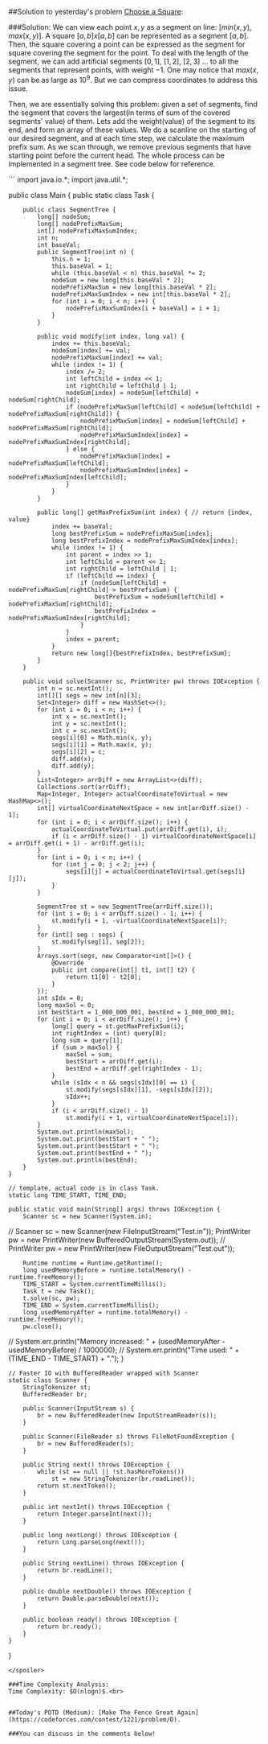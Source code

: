 ##Solution to yesterday's problem  [Choose a Square](https://codeforces.com/problemset/problem/1221/F):

###Solution:
We can view each point $x, y$ as a segment on line: $[min(x, y), max(x, y)]$. A square $[a, b] x [a, b]$ can be represented as a segment $[a, b]$. Then, the square covering a point can be expressed as the segment for square covering the segment for the point. To deal with the length of the segment, we can add artificial segments $[0, 1]$, $[1, 2]$, $[2, 3]$ ... to all the segments that represent points, with weight $-1$. One may notice that $max(x, y)$ can be as large as $10^9$. But we can compress coordinates to address this issue.

Then, we are essentially solving this problem: given a set of segments, find the segment that covers the largest(in terms of sum of the covered segments' value) of them. Lets add the weight(value) of the segment to its end, and form an array of these values. We do a scanline on the starting of our desired segment, and at each time step, we calculate the maximum prefix sum. As we scan through, we remove previous segments that have starting point before the current head. The whole process can be implemented in a segment tree. See code below for reference.


<spoiler summary="Code(Java)">
```
import java.io.*;
import java.util.*;

public class Main {
    public static class Task {

        public class SegmentTree {
            long[] nodeSum;
            long[] nodePrefixMaxSum;
            int[] nodePrefixMaxSumIndex;
            int n;
            int baseVal;
            public SegmentTree(int n) {
                this.n = 1;
                this.baseVal = 1;
                while (this.baseVal < n) this.baseVal *= 2;
                nodeSum = new long[this.baseVal * 2];
                nodePrefixMaxSum = new long[this.baseVal * 2];
                nodePrefixMaxSumIndex = new int[this.baseVal * 2];
                for (int i = 0; i < n; i++) {
                    nodePrefixMaxSumIndex[i + baseVal] = i + 1;
                }
            }

            public void modify(int index, long val) {
                index += this.baseVal;
                nodeSum[index] += val;
                nodePrefixMaxSum[index] += val;
                while (index != 1) {
                    index /= 2;
                    int leftChild = index << 1;
                    int rightChild = leftChild | 1;
                    nodeSum[index] = nodeSum[leftChild] + nodeSum[rightChild];
                    if (nodePrefixMaxSum[leftChild] < nodeSum[leftChild] + nodePrefixMaxSum[rightChild]) {
                        nodePrefixMaxSum[index] = nodeSum[leftChild] + nodePrefixMaxSum[rightChild];
                        nodePrefixMaxSumIndex[index] = nodePrefixMaxSumIndex[rightChild];
                    } else {
                        nodePrefixMaxSum[index] = nodePrefixMaxSum[leftChild];
                        nodePrefixMaxSumIndex[index] = nodePrefixMaxSumIndex[leftChild];
                    }
                }
            }

            public long[] getMaxPrefixSum(int index) { // return {index, value}
                index += baseVal;
                long bestPrefixSum = nodePrefixMaxSum[index];
                long bestPrefixIndex = nodePrefixMaxSumIndex[index];
                while (index != 1) {
                    int parent = index >> 1;
                    int leftChild = parent << 1;
                    int rightChild = leftChild | 1;
                    if (leftChild == index) {
                        if (nodeSum[leftChild] + nodePrefixMaxSum[rightChild] > bestPrefixSum) {
                            bestPrefixSum = nodeSum[leftChild] + nodePrefixMaxSum[rightChild];
                            bestPrefixIndex = nodePrefixMaxSumIndex[rightChild];
                        }
                    }
                    index = parent;
                }
                return new long[]{bestPrefixIndex, bestPrefixSum};
            }
        }

        public void solve(Scanner sc, PrintWriter pw) throws IOException {
            int n = sc.nextInt();
            int[][] segs = new int[n][3];
            Set<Integer> diff = new HashSet<>();
            for (int i = 0; i < n; i++) {
                int x = sc.nextInt();
                int y = sc.nextInt();
                int c = sc.nextInt();
                segs[i][0] = Math.min(x, y);
                segs[i][1] = Math.max(x, y);
                segs[i][2] = c;
                diff.add(x);
                diff.add(y);
            }
            List<Integer> arrDiff = new ArrayList<>(diff);
            Collections.sort(arrDiff);
            Map<Integer, Integer> actualCoordinateToVirtual = new HashMap<>();
            int[] virtualCoordinateNextSpace = new int[arrDiff.size() - 1];
            for (int i = 0; i < arrDiff.size(); i++) {
                actualCoordinateToVirtual.put(arrDiff.get(i), i);
                if (i < arrDiff.size() - 1) virtualCoordinateNextSpace[i] = arrDiff.get(i + 1) - arrDiff.get(i);
            }
            for (int i = 0; i < n; i++) {
                for (int j = 0; j < 2; j++) {
                    segs[i][j] = actualCoordinateToVirtual.get(segs[i][j]);
                }
            }

            SegmentTree st = new SegmentTree(arrDiff.size());
            for (int i = 0; i < arrDiff.size() - 1; i++) {
                st.modify(i + 1, -virtualCoordinateNextSpace[i]);
            }
            for (int[] seg : segs) {
                st.modify(seg[1], seg[2]);
            }
            Arrays.sort(segs, new Comparator<int[]>() {
                @Override
                public int compare(int[] t1, int[] t2) {
                    return t1[0] - t2[0];
                }
            });
            int sIdx = 0;
            long maxSol = 0;
            int bestStart = 1_000_000_001, bestEnd = 1_000_000_001;
            for (int i = 0; i < arrDiff.size(); i++) {
                long[] query = st.getMaxPrefixSum(i);
                int rightIndex = (int) query[0];
                long sum = query[1];
                if (sum > maxSol) {
                    maxSol = sum;
                    bestStart = arrDiff.get(i);
                    bestEnd = arrDiff.get(rightIndex - 1);
                }
                while (sIdx < n && segs[sIdx][0] == i) {
                    st.modify(segs[sIdx][1], -segs[sIdx][2]);
                    sIdx++;
                }
                if (i < arrDiff.size() - 1)
                    st.modify(i + 1, virtualCoordinateNextSpace[i]);
            }
            System.out.println(maxSol);
            System.out.print(bestStart + " ");
            System.out.print(bestStart + " ");
            System.out.print(bestEnd + " ");
            System.out.println(bestEnd);
        }
    }

    // template, actual code is in class Task.
    static long TIME_START, TIME_END;

    public static void main(String[] args) throws IOException {
        Scanner sc = new Scanner(System.in);
//        Scanner sc = new Scanner(new FileInputStream("Test.in"));
        PrintWriter pw = new PrintWriter(new BufferedOutputStream(System.out));
//        PrintWriter pw = new PrintWriter(new FileOutputStream("Test.out"));

        Runtime runtime = Runtime.getRuntime();
        long usedMemoryBefore = runtime.totalMemory() - runtime.freeMemory();
        TIME_START = System.currentTimeMillis();
        Task t = new Task();
        t.solve(sc, pw);
        TIME_END = System.currentTimeMillis();
        long usedMemoryAfter = runtime.totalMemory() - runtime.freeMemory();
        pw.close();
//        System.err.println("Memory increased: " + (usedMemoryAfter - usedMemoryBefore) / 1000000);
//        System.err.println("Time used: " + (TIME_END - TIME_START) + ".");
    }

    // Faster IO with BufferedReader wrapped with Scanner
    static class Scanner {
        StringTokenizer st;
        BufferedReader br;

        public Scanner(InputStream s) {
            br = new BufferedReader(new InputStreamReader(s));
        }

        public Scanner(FileReader s) throws FileNotFoundException {
            br = new BufferedReader(s);
        }

        public String next() throws IOException {
            while (st == null || !st.hasMoreTokens())
                st = new StringTokenizer(br.readLine());
            return st.nextToken();
        }

        public int nextInt() throws IOException {
            return Integer.parseInt(next());
        }

        public long nextLong() throws IOException {
            return Long.parseLong(next());
        }

        public String nextLine() throws IOException {
            return br.readLine();
        }

        public double nextDouble() throws IOException {
            return Double.parseDouble(next());
        }

        public boolean ready() throws IOException {
            return br.ready();
        }
    }
}
```
</spoiler>

###Time Complexity Analysis:
Time Complexity: $O(nlogn)$.<br>


##Today's POTD (Medium): [Make The Fence Great Again](https://codeforces.com/contest/1221/problem/D).

###You can discuss in the comments below!
